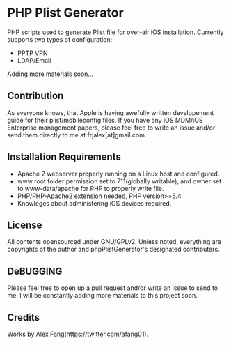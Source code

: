 # PHP Plist Generator
PHP scripts used to generate Plist file for over-air iOS installation.
Currently supports two types of configuration:
* PPTP VPN
* LDAP/Email

Adding more materials soon...

## Contribution
As everyone knows, that Apple is having awefully written developement guide for their plist/mobileconfig files. If you have any iOS MDM/iOS Enterprise management papers, please feel free to write an issue and/or send them directly to me at frjalex[at]gmail.com.

## Installation Requirements
* Apache 2 webserver properly running on a Linux host and configured.
* www root folder permission set to 711(globally writable), and owner set to www-data/apache for PHP to properly write file.
* PHP/PHP-Apache2 extension needed, PHP version>=5.4
* Knowleges about administering iOS devices required.

## License
All contents opensourced under GNU/GPLv2.
Unless noted, everything are copyrights of the author and phpPlistGenerator's designated contributers.

## DeBUGGING
Please feel free to open up a pull request and/or write an issue to send to me. I will be constantly adding more materials to this project soon.

## Credits
Works by Alex Fang(https://twitter.com/afang01).

